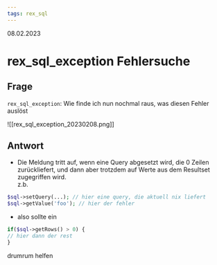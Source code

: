 ```yaml
---
tags: rex_sql
---
```


08.02.2023

# rex_sql_exception Fehlersuche


## Frage

```rex_sql_exception```:  Wie finde ich nun nochmal raus, was diesen Fehler auslöst

![[rex_sql_exception_20230208.png]]

## Antwort

- Die Meldung tritt auf, wenn eine Query abgesetzt wird, die 0 Zeilen zurückliefert, und dann aber trotzdem auf Werte aus dem Resultset zugegriffen wird.  
z.b.  

``` php
$sql->setQuery(...); // hier eine query, die aktuell nix liefert
$sql->getValue('foo'); // hier der fehler
```

- also sollte ein  

``` php
if($sql->getRows() > 0) {
// hier dann der rest
}
```

drumrum helfen
